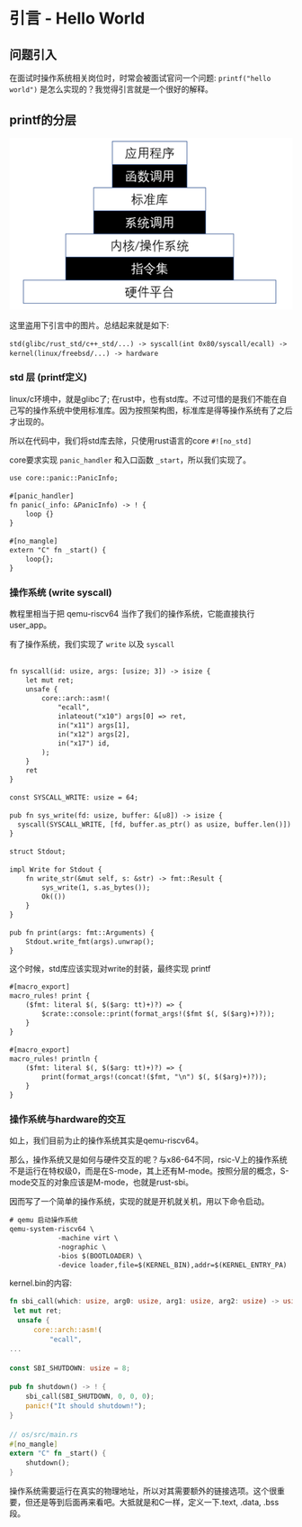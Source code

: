 # 引言 - Hello World
## 问题引入
在面试时操作系统相关岗位时，时常会被面试官问一个问题: `printf("hello world")`  是怎么实现的？我觉得引言就是一个很好的解释。

## printf的分层
![图片a](images/app-software-stack.png)

这里盗用下引言中的图片。总结起来就是如下:

`std(glibc/rust_std/c++_std/...) -> syscall(int 0x80/syscall/ecall) -> kernel(linux/freebsd/...) -> hardware`

### std 层 (printf定义)
linux/c环境中，就是glibc了; 在rust中，也有std库。不过可惜的是我们不能在自己写的操作系统中使用标准库。因为按照架构图，标准库是得等操作系统有了之后才出现的。

所以在代码中，我们将std库去除，只使用rust语言的core
`#![no_std]`

core要求实现 `panic_handler` 和入口函数 `_start`，所以我们实现了。

```
use core::panic::PanicInfo;

#[panic_handler]
fn panic(_info: &PanicInfo) -> ! {
    loop {}
}

#[no_mangle]
extern "C" fn _start() {
    loop{};
}
```

### 操作系统 (write syscall)
教程里相当于把 qemu-riscv64 当作了我们的操作系统，它能直接执行 user_app。

有了操作系统，我们实现了 `write` 以及 `syscall`

```

fn syscall(id: usize, args: [usize; 3]) -> isize {
    let mut ret;
    unsafe {
        core::arch::asm!(
            "ecall",
            inlateout("x10") args[0] => ret,
            in("x11") args[1],
            in("x12") args[2],
            in("x17") id,
        );
    }
    ret
}

const SYSCALL_WRITE: usize = 64;

pub fn sys_write(fd: usize, buffer: &[u8]) -> isize {
  syscall(SYSCALL_WRITE, [fd, buffer.as_ptr() as usize, buffer.len()])
}

struct Stdout;

impl Write for Stdout {
    fn write_str(&mut self, s: &str) -> fmt::Result {
        sys_write(1, s.as_bytes());
        Ok(())
    }
}

pub fn print(args: fmt::Arguments) {
    Stdout.write_fmt(args).unwrap();
}
```
这个时候，std库应该实现对write的封装，最终实现 printf
```
#[macro_export]
macro_rules! print {
    ($fmt: literal $(, $($arg: tt)+)?) => {
        $crate::console::print(format_args!($fmt $(, $($arg)+)?));
    }
}

#[macro_export]
macro_rules! println {
    ($fmt: literal $(, $($arg: tt)+)?) => {
        print(format_args!(concat!($fmt, "\n") $(, $($arg)+)?));
    }
}
```

### 操作系统与hardware的交互
如上，我们目前为止的操作系统其实是qemu-riscv64。

那么，操作系统又是如何与硬件交互的呢？与x86-64不同，rsic-V上的操作系统不是运行在特权级0，而是在S-mode，其上还有M-mode。按照分层的概念，S-mode交互的对象应该是M-mode，也就是rust-sbi。

因而写了一个简单的操作系统，实现的就是开机就关机，用以下命令启动。

```shell
# qemu 启动操作系统
qemu-system-riscv64 \
            -machine virt \
            -nographic \
            -bios $(BOOTLOADER) \
            -device loader,file=$(KERNEL_BIN),addr=$(KERNEL_ENTRY_PA)
```
kernel.bin的内容:
```rust
fn sbi_call(which: usize, arg0: usize, arg1: usize, arg2: usize) -> usize {
 let mut ret;
  unsafe {
      core::arch::asm!(
          "ecall",
...

const SBI_SHUTDOWN: usize = 8;

pub fn shutdown() -> ! {
    sbi_call(SBI_SHUTDOWN, 0, 0, 0);
    panic!("It should shutdown!");
}

// os/src/main.rs
#[no_mangle]
extern "C" fn _start() {
    shutdown();
}
```
操作系统需要运行在真实的物理地址，所以对其需要额外的链接选项。这个很重要，但还是等到后面再来看吧。大抵就是和C一样，定义一下.text, .data, .bss段。
